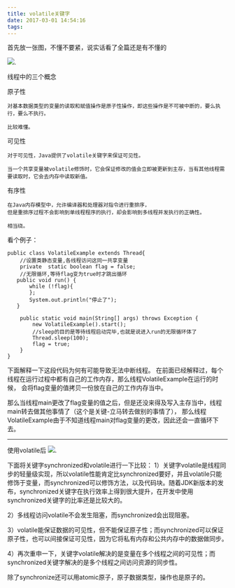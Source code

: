 ```yaml
---
title: volatile关键字
date: 2017-03-01 14:54:16
tags:
---
```

首先放一张图，不懂不要紧，说实话看了全篇还是有不懂的

![](../../../../images/volatile.jpg).

线程中的三个概念
   
原子性
    
    对基本数据类型的变量的读取和赋值操作是原子性操作，即这些操作是不可被中断的，要么执行，要么不执行。
    
    比较难懂。
    
可见性
    
    对于可见性，Java提供了volatile关键字来保证可见性。
    
    当一个共享变量被volatile修饰时，它会保证修改的值会立即被更新到主存，当有其他线程需要读取时，它会去内存中读取新值。
    
有序性

    在Java内存模型中，允许编译器和处理器对指令进行重排序，
    但是重排序过程不会影响到单线程程序的执行，却会影响到多线程并发执行的正确性。
    
    相当绕。
    
    
看个例子：

    public class VolatileExample extends Thread{
        //设置类静态变量,各线程访问这同一共享变量
        private  static boolean flag = false;
        //无限循环,等待flag变为true时才跳出循环
       public void run() {
           while (!flag){
           };
           System.out.println("停止了");
       }

        public static void main(String[] args) throws Exception {
            new VolatileExample().start();
            //sleep的目的是等待线程启动完毕,也就是说进入run的无限循环体了
            Thread.sleep(100);
            flag = true;
        }
    }


下面解释一下这段代码为何有可能导致无法中断线程。
在前面已经解释过，每个线程在运行过程中都有自己的工作内存，那么线程VolatileExample在运行的时候，
会将flag变量的值拷贝一份放在自己的工作内存当中。

那么当线程main更改了flag变量的值之后，但是还没来得及写入主存当中，线程main转去做其他事情了（这个是关键-立马转去做别的事情了），
那么线程VolatileExample由于不知道线程main对flag变量的更改，因此还会一直循环下去。

-----    
使用volatile后
![](../../../../images/volatile2.jpg).

下面将关键字synchronized和volatile进行一下比较：
1）关键字volatile是线程同步的轻量级实现，所以volatile性能肯定比synchronized要好，并且volatile只能修饰于变量，而synchronized可以修饰方法，以及代码块。随着JDK新版本的发布，synchronized关键字在执行效率上得到很大提升，在开发中使用synchronized关键字的比率还是比较大的。

2）多线程访问volatile不会发生阻塞，而synchronized会出现阻塞。

3）volatile能保证数据的可见性，但不能保证原子性；而synchronized可以保证原子性，也可以间接保证可见性，因为它将私有内存和公共内存中的数据做同步。

4）再次重申一下，关键字volatile解决的是变量在多个线程之间的可见性；而synchronized关键字解决的是多个线程之间访问资源的同步性。

除了synchronize还可以用atomic原子，原子数据类型，操作也是原子的。
